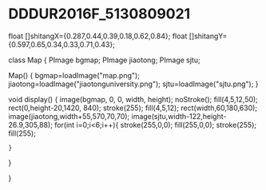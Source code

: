 # DDDUR2016F_5130809021
  float []shitangX={0.287,0.44,0.39,0.18,0.62,0.84};
  float []shitangY={0.597,0.65,0.34,0.33,0.71,0.43};
  
class Map {
  PImage bgmap;
  PImage jiaotong;
  PImage sjtu;

  Map() {
    bgmap=loadImage("map.png");
    jiaotong=loadImage("jiaotonguniversity.png");
    sjtu=loadImage("sjtu.png");
  }
    
  
  
  void display() {
    image(bgmap, 0, 0, width, height);
    noStroke();
    fill(4,5,12,50);
   rect(0,height-20,1420, 840);
      stroke(255);
    fill(4,5,12);
    rect(width,60,180,630);
    image(jiaotong,width+55,570,70,70);
    image(sjtu,width-122,height-26.9,305,88);
    for(int i=0;i<6;i++){
      stroke(255,0,0);
      fill(255,0,0);
      stroke(255);
      fill(255);
     
    }
  }
  
}
